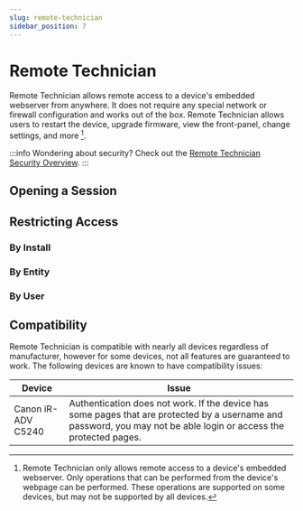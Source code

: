 ```yaml
---
slug: remote-technician
sidebar_position: 7
---
```


# Remote Technician
Remote Technician allows remote access to a device's embedded webserver from anywhere. It does not require any special network or firewall configuration and works out of the box. Remote Technician allows users to restart the device, upgrade firmware, view the front-panel, change settings, and more [^1].

:::info
Wondering about security? Check out the [Remote Technician Security Overview](../security/remote-technician.md).
:::

## Opening a Session

## Restricting Access

### By Install

### By Entity

### By User

## Compatibility
Remote Technician is compatible with nearly all devices regardless of manufacturer, however for some devices, not all features are guaranteed to work. The following devices are known to have compatibility issues:

| Device             | Issue                                                                                                                                                              |
|--------------------|--------------------------------------------------------------------------------------------------------------------------------------------------------------------|
| Canon iR-ADV C5240 | Authentication does not work. If the device has some pages that are protected by a username and password, you may not be able login or access the protected pages. |

[^1]: Remote Technician only allows remote access to a device's embedded webserver. Only operations that can be performed from the device's webpage can be performed. These operations are supported on some devices, but may not be supported by all devices.